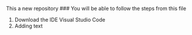 This a new repository
### You will be able to follow the steps from this file
1. Download the IDE Visual Studio Code
2. Adding text
